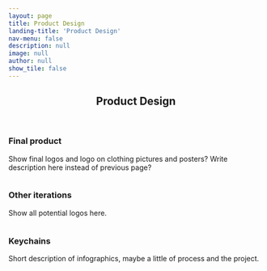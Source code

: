 ```yaml
---
layout: page
title: Product Design
landing-title: 'Product Design'
nav-menu: false
description: null
image: null
author: null
show_tile: false
---
```


<!-- Main -->
<div id="main" class="alt">
	
<!-- One -->
<section id="one">
	<div class="inner">
	     <header class="major">
		<h1>Product Design</h1>
	     </header>		

<!-- Image -->
<h3>Final product</h3>
<p>Show final logos and logo on clothing pictures and posters? Write description here instead of previous page?<p>
<div class="box alt">
	<div class="row 50% uniform">
		<div class="4u"><span class="image fit"><img src="{% link assets/images/amanda1.PNG %}" alt="" /></span></div>
		<div class="4u"><span class="image fit"><img src="{% link assets/images/amanda2.PNG %}" alt="" /></span></div>
		<div class="4u$"><span class="image fit"><img src="{% link assets/images/amanda3.PNG %}" alt="" /></span></div>
		<!-- Break -->
		<div class="4u"><span class="image fit"><img src="{% link assets/images/amanda4.PNG %}" alt="" /></span></div>
		<div class="4u"><span class="image fit"><img src="{% link assets/images/amanda5.PNG %}" alt="" /></span></div>
		<div class="4u$"><span class="image fit"><img src="{% link assets/images/amanda6.PNG %}" alt="" /></span></div>	
		<!-- Break -->
		<div class="4u"><span class="image fit"><img src="{% link assets/images/amanda7.PNG %}" alt="" /></span></div>
		<div class="4u"><span class="image fit"><img src="{% link assets/images/amanda8.PNG %}" alt="" /></span></div>	
	</div>
</div>

<h3>Other iterations</h3>
<p>Show all potential logos here.<p>
<div class="box alt">
	<div class="row 50% uniform">
		<div class="4u"><span class="image fit"><img src="{% link assets/images/amanda1.PNG %}" alt="" /></span></div>
		<div class="4u"><span class="image fit"><img src="{% link assets/images/amanda2.PNG %}" alt="" /></span></div>
		<div class="4u$"><span class="image fit"><img src="{% link assets/images/amanda3.PNG %}" alt="" /></span></div>
		<!-- Break -->
		<div class="4u"><span class="image fit"><img src="{% link assets/images/amanda4.PNG %}" alt="" /></span></div>
		<div class="4u"><span class="image fit"><img src="{% link assets/images/amanda5.PNG %}" alt="" /></span></div>
		<div class="4u$"><span class="image fit"><img src="{% link assets/images/amanda6.PNG %}" alt="" /></span></div>	
		<!-- Break -->
		<div class="4u"><span class="image fit"><img src="{% link assets/images/amanda7.PNG %}" alt="" /></span></div>
		<div class="4u"><span class="image fit"><img src="{% link assets/images/amanda8.PNG %}" alt="" /></span></div>	
	</div>
</div> 

<h3>Keychains</h3>
<p>Short description of infographics, maybe a little of process and the project.<p>
<div class="box alt">
	<div class="row 50% uniform">
		<div class="4u"><span class="image fit"><img src="{% link assets/images/krump.png %}" alt="" /></span></div>
		<div class="4u"><span class="image fit"><img src="{% link assets/images/nicholas brothers.png %}" alt="" /></span></div>
		<div class="4u$"><span class="image fit"><img src="{% link assets/images/adelaide hall.png %}" alt="" /></span></div>
	</div>
</div>
